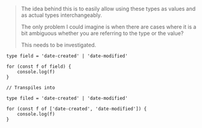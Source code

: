 > The idea behind this is to easily allow using these types as values and as actual types interchangeably.
> 
> The only problem I could imagine is when there are cases where it is a bit ambiguous whether you are referring to the type or the value?
> 
> This needs to be investigated.


```tsx
type field = 'date-created' | 'date-modified'

for (const f of field) {
	console.log(f)
}

// Transpiles into

type filed = 'date-created' | 'date-modified'

for (const f of ['date-created', 'date-modified']) {
	console.log(f)
}
```

